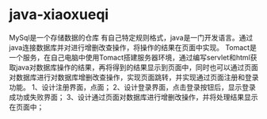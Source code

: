 # java-xiaoxueqi
MySql是一个存储数据的仓库 有自己特定规则格式，java是一门开发语言。通过java连接数据库并对进行增删改查操作，将操作的结果在页面中实现。 Tomact是一个服务，在自己电脑中使用Tomact搭建服务器环境，通过编写servlet和html获取java对数据库操作的结果，再将得到的结果显示到页面中，同时也可以通过页面对数据库进行对数据库增删改查操作，实现页面跳转，并实现通过页面注册和登录功能。
1、设计注册界面，点面； 
2、设计登录界面，点击登录按钮后，显示登录成功或失败界面；
3、设计通过页面对数据库进行增删改操作，并将处理结果显示在页面中；
